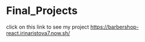 # Final_Projects
click on this link to see my project https://barbershop-react.irinaristova7.now.sh/
